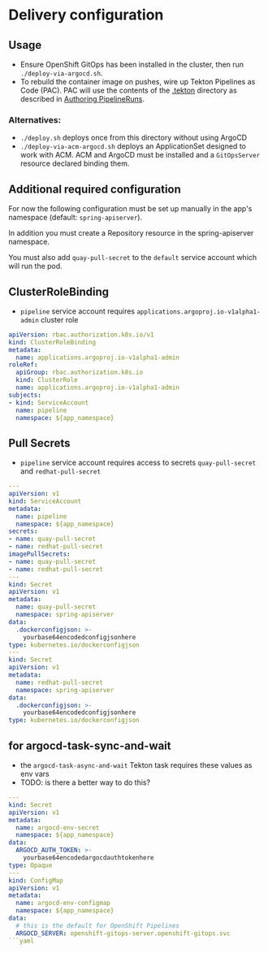 # Delivery configuration

## Usage

- Ensure OpenShift GitOps has been installed in the cluster, then run `./deploy-via-argocd.sh`.
- To rebuild the container image on pushes, wire up Tekton Pipelines as Code
  (PAC). PAC will use the contents of the [.tekton](../.tekton/) directory as
  described in [Authoring PipelineRuns](https://pipelinesascode.com/docs/guide/authoringprs/).

### Alternatives:

- `./deploy.sh` deploys once from this directory without using ArgoCD
- `./deploy-via-acm-argocd.sh` deploys an ApplicationSet designed to work with
  ACM. ACM and ArgoCD must be installed and a `GitOpsServer` resource declared
  binding them.

## Additional required configuration

For now the following configuration must be set up manually in the app's namespace (default: `spring-apiserver`).

In addition you must create a Repository resource in the spring-apiserver namespace.

You must also add `quay-pull-secret` to the `default` service account which will run the pod.

## ClusterRoleBinding

- `pipeline` service account requires `applications.argoproj.io-v1alpha1-admin` cluster role

```yaml
apiVersion: rbac.authorization.k8s.io/v1
kind: ClusterRoleBinding
metadata:
  name: applications.argoproj.io-v1alpha1-admin
roleRef:
  apiGroup: rbac.authorization.k8s.io
  kind: ClusterRole
  name: applications.argoproj.io-v1alpha1-admin
subjects:
- kind: ServiceAccount
  name: pipeline
  namespace: ${app_namespace}
```

## Pull Secrets

- `pipeline` service account requires access to secrets `quay-pull-secret` and `redhat-pull-secret`

```yaml
---
apiVersion: v1
kind: ServiceAccount
metadata:
  name: pipeline
  namespace: ${app_namespace}
secrets:
- name: quay-pull-secret
- name: redhat-pull-secret
imagePullSecrets:
- name: quay-pull-secret
- name: redhat-pull-secret
---
kind: Secret
apiVersion: v1
metadata:
  name: quay-pull-secret
  namespace: spring-apiserver
data:
  .dockerconfigjson: >-
    yourbase64encodedconfigjsonhere
type: kubernetes.io/dockerconfigjson
---
kind: Secret
apiVersion: v1
metadata:
  name: redhat-pull-secret
  namespace: spring-apiserver
data:
  .dockerconfigjson: >-
    yourbase64encodedconfigjsonhere
type: kubernetes.io/dockerconfigjson
```

## for argocd-task-sync-and-wait

- the `argocd-task-async-and-wait` Tekton task requires these values as env vars
- TODO: is there a better way to do this?

```yaml
---
kind: Secret
apiVersion: v1
metadata:
  name: argocd-env-secret
  namespace: ${app_namespace}
data:
  ARGOCD_AUTH_TOKEN: >-
    yourbase64encodedargocdauthtokenhere
type: Opaque
---
kind: ConfigMap
apiVersion: v1
metadata:
  name: argocd-env-configmap
  namespace: ${app_namespace}
data:
  # this is the default for OpenShift Pipelines
  ARGOCD_SERVER: openshift-gitops-server.openshift-gitops.svc
```yaml

